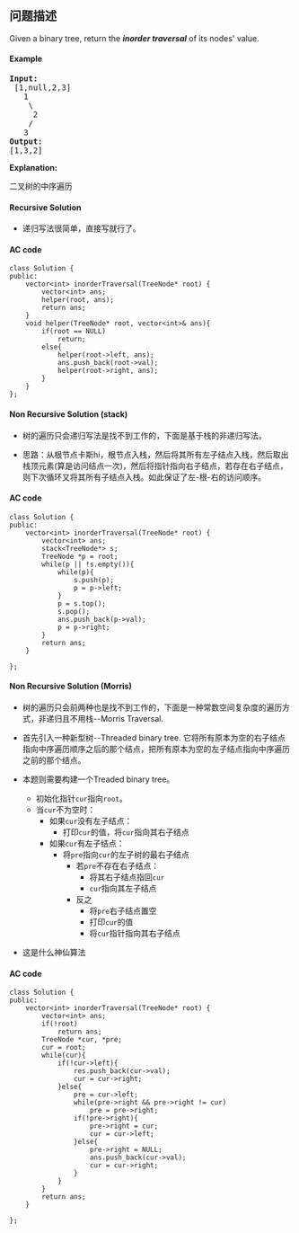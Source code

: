 ## 问题描述

Given a binary tree, return the ***inorder traversal*** of its nodes' value.</br>

#### Example
<pre>
<strong>Input:</strong>
 [1,null,2,3]
   1
    \
     2
    /
   3
<strong>Output:</strong>
[1,3,2]
</pre>
__Explanation:__<br>

二叉树的中序遍历

#### Recursive Solution

* 递归写法很简单，直接写就行了。

#### AC code

```
class Solution {
public:
    vector<int> inorderTraversal(TreeNode* root) {
        vector<int> ans;
        helper(root, ans);
        return ans;
    }
    void helper(TreeNode* root, vector<int>& ans){
        if(root == NULL)
            return;
        else{
            helper(root->left, ans);
            ans.push_back(root->val);
            helper(root->right, ans);
        }
    }
};
```
#### Non Recursive Solution (stack)

* 树的遍历只会递归写法是找不到工作的，下面是基于栈的非递归写法。

* 思路：从根节点卡斯hi，根节点入栈，然后将其所有左子结点入栈，然后取出栈顶元素(算是访问结点一次)，然后将指针指向右子结点，若存在右子结点，则下次循环又将其所有子结点入栈。如此保证了左-根-右的访问顺序。

#### AC code

```
class Solution {
public:
    vector<int> inorderTraversal(TreeNode* root) {
        vector<int> ans;
        stack<TreeNode*> s;
        TreeNode *p = root;
        while(p || !s.empty()){
            while(p){
                s.push(p);
                p = p->left;
            }
            p = s.top();
            s.pop();
            ans.push_back(p->val);
            p = p->right;
        }
        return ans;
    }
    
};
```
#### Non Recursive Solution (Morris)

* 树的遍历只会前两种也是找不到工作的，下面是一种常数空间复杂度的遍历方式，非递归且不用栈--Morris Traversal.

* 首先引入一种新型树--Threaded binary tree. 它将所有原本为空的右子结点指向中序遍历顺序之后的那个结点，把所有原本为空的左子结点指向中序遍历之前的那个结点。

* 本题则需要构建一个Treaded binary tree。
  * 初始化指针<code>cur</code>指向<code>root</code>。
  * 当<code>cur</code>不为空时：
    * 如果<code>cur</code>没有左子结点：
      * 打印<code>cur</code>的值，将<code>cur</code>指向其右子结点
    * 如果<code>cur</code>有左子结点：
      * 将<code>pre</code>指向<code>cur</code>的左子树的最右子结点
        * 若<code>pre</code>不存在右子结点：
          * 将其右子结点指回<code>cur</code>
          * <code>cur</code>指向其左子结点
        * 反之
          * 将<code>pre</code>右子结点置空
          * 打印<code>cur</code>的值
          * 将<code>cur</code>指针指向其右子结点
* 这是什么神仙算法
#### AC code

```
class Solution {
public:
    vector<int> inorderTraversal(TreeNode* root) {
        vector<int> ans;
        if(!root)
            return ans;
        TreeNode *cur, *pre;
        cur = root;
        while(cur){
            if(!cur->left){
                res.push_back(cur->val);
                cur = cur->right;
            }else{
                pre = cur->left;
                while(pre->right && pre->right != cur)
                    pre = pre->right;
                if(!pre->right){
                    pre->right = cur;
                    cur = cur->left;
                }else{
                    pre->right = NULL;
                    ans.push_back(cur->val);
                    cur = cur->right;
                }
            }
        }
        return ans;
    }
    
};
```
